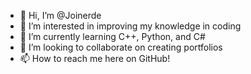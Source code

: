 - 👋 Hi, I’m @Joinerde
- 👀 I’m interested in improving my knowledge in coding
- 🌱 I’m currently learning C++, Python, and C#
- 💞️ I’m looking to collaborate on creating portfolios
- 📫 How to reach me here on GitHub!

<!---
Joinerde/Joinerde is a ✨ special ✨ repository because its `README.md` (this file) appears on your GitHub profile.
You can click the Preview link to take a look at your changes.
--->
